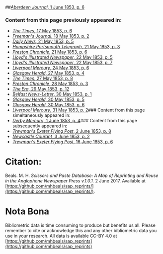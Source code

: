##[*Aberdeen Journal*, 1 June 1853, p. 6](https://mhbeals.github.io/sap_html/Aberdeen-Journal/Aberdeen-Journal-1-June-1853-p-6)

### Content from this page previously appeared in:
+ [*The Times*, 17 May 1853, p. 6](https://mhbeals.github.io/sap_html/The-Times/The-Times-17-May-1853-p-6)
+ [*Freeman's Journal*, 18 May 1853, p. 2](https://mhbeals.github.io/sap_html/Freeman's-Journal/Freeman's-Journal-18-May-1853-p-2)
+ [*Daily News*, 21 May 1853, p. 5](https://mhbeals.github.io/sap_html/Daily-News/Daily-News-21-May-1853-p-5)
+ [*Hampshire Portsmouth Telegraph*, 21 May 1853, p. 3](https://mhbeals.github.io/sap_html/Hampshire-Portsmouth-Telegraph/Hampshire-Portsmouth-Telegraph-21-May-1853-p-3)
+ [*Preston Chronicle*, 21 May 1853, p. 6](https://mhbeals.github.io/sap_html/Preston-Chronicle/Preston-Chronicle-21-May-1853-p-6)
+ [*Lloyd's Illustrated Newspaper*, 22 May 1853, p. 5](https://mhbeals.github.io/sap_html/Lloyd's-Illustrated-Newspaper/Lloyd's-Illustrated-Newspaper-22-May-1853-p-5)
+ [*Lloyd's Illustrated Newspaper*, 22 May 1853, p. 7](https://mhbeals.github.io/sap_html/Lloyd's-Illustrated-Newspaper/Lloyd's-Illustrated-Newspaper-22-May-1853-p-7)
+ [*Liverpool Mercury*, 24 May 1853, p. 6](https://mhbeals.github.io/sap_html/Liverpool-Mercury/Liverpool-Mercury-24-May-1853-p-6)
+ [*Glasgow Herald*, 27 May 1853, p. 4](https://mhbeals.github.io/sap_html/Glasgow-Herald/Glasgow-Herald-27-May-1853-p-4)
+ [*The Times*, 27 May 1853, p. 8](https://mhbeals.github.io/sap_html/The-Times/The-Times-27-May-1853-p-8)
+ [*Preston Chronicle*, 28 May 1853, p. 3](https://mhbeals.github.io/sap_html/Preston-Chronicle/Preston-Chronicle-28-May-1853-p-3)
+ [*The Era*, 29 May 1853, p. 12](https://mhbeals.github.io/sap_html/The-Era/The-Era-29-May-1853-p-12)
+ [*Belfast News-Letter*, 30 May 1853, p. 1](https://mhbeals.github.io/sap_html/Belfast-News-Letter/Belfast-News-Letter-30-May-1853-p-1)
+ [*Glasgow Herald*, 30 May 1853, p. 5](https://mhbeals.github.io/sap_html/Glasgow-Herald/Glasgow-Herald-30-May-1853-p-5)
+ [*Glasgow Herald*, 30 May 1853, p. 6](https://mhbeals.github.io/sap_html/Glasgow-Herald/Glasgow-Herald-30-May-1853-p-6)
+ [*Liverpool Mercury*, 31 May 1853, p. 2](https://mhbeals.github.io/sap_html/Liverpool-Mercury/Liverpool-Mercury-31-May-1853-p-2)### Content from this page simeltaneously appeared in:
+ [*Derby Mercury*, 1 June 1853, p. 4](https://mhbeals.github.io/sap_html/Derby-Mercury/Derby-Mercury-1-June-1853-p-4)### Content from this page subsequently appeared in:
+ [*Trewman's Exeter Flying Post*, 2 June 1853, p. 8](https://mhbeals.github.io/sap_html/Trewman's-Exeter-Flying-Post/Trewman's-Exeter-Flying-Post-2-June-1853-p-8)
+ [*Newcastle Courant*, 3 June 1853, p. 2](https://mhbeals.github.io/sap_html/Newcastle-Courant/Newcastle-Courant-3-June-1853-p-2)
+ [*Trewman's Exeter Flying Post*, 16 June 1853, p. 6](https://mhbeals.github.io/sap_html/Trewman's-Exeter-Flying-Post/Trewman's-Exeter-Flying-Post-16-June-1853-p-6)
                    
# Citation: 

Beals. M. H. *Scissors and Paste Database: A Map of Reprinting and Reuse in the Anglophone Newspaper Press v.1.0.1.* 2 June 2017. Available at [https://github.com/mhbeals/sap_reprints/](https://github.com/mhbeals/sap_reprints/). 
                    
# Nota Bona

Bibliometric data is time consuming to produce but benefits us all. Please remember to cite or acknowledge this and any other bibliometric data you use in your research. All data is available CC-BY 4.0 at [https://github.com/mhbeals/sap_reprints](https://github.com/mhbeals/sap_reprints)